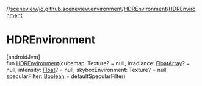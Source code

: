 //[sceneview](../../../index.md)/[io.github.sceneview.environment](../index.md)/[HDREnvironment](index.md)/[HDREnvironment](-h-d-r-environment.md)

# HDREnvironment

[androidJvm]\
fun [HDREnvironment](-h-d-r-environment.md)(cubemap: Texture? = null, irradiance: [FloatArray](https://kotlinlang.org/api/latest/jvm/stdlib/kotlin/-float-array/index.html)? = null, intensity: [Float](https://kotlinlang.org/api/latest/jvm/stdlib/kotlin/-float/index.html)? = null, skyboxEnvironment: Texture? = null, specularFilter: [Boolean](https://kotlinlang.org/api/latest/jvm/stdlib/kotlin/-boolean/index.html) = defaultSpecularFilter)
